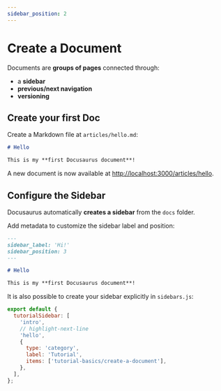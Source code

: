 ```yaml
---
sidebar_position: 2
---
```


# Create a Document

Documents are **groups of pages** connected through:

- a **sidebar**
- **previous/next navigation**
- **versioning**

## Create your first Doc

Create a Markdown file at `articles/hello.md`:

```md title="articles/hello.md"
# Hello

This is my **first Docusaurus document**!
```

A new document is now available at [http://localhost:3000/articles/hello](http://localhost:3000/articles/hello).

## Configure the Sidebar

Docusaurus automatically **creates a sidebar** from the `docs` folder.

Add metadata to customize the sidebar label and position:

```md title="articles/hello.md" {1-4}
---
sidebar_label: 'Hi!'
sidebar_position: 3
---

# Hello

This is my **first Docusaurus document**!
```

It is also possible to create your sidebar explicitly in `sidebars.js`:

```js title="sidebars.js"
export default {
  tutorialSidebar: [
    'intro',
    // highlight-next-line
    'hello',
    {
      type: 'category',
      label: 'Tutorial',
      items: ['tutorial-basics/create-a-document'],
    },
  ],
};
```
